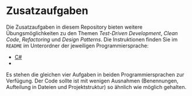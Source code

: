 # Zusatzaufgaben

Die Zusatzaufgaben in diesem Repository bieten weitere Übungsmöglichkeiten zu
den Themen _Test-Driven Development_, _Clean Code_, _Refactoring_ und _Design
Patterns_. Die Instruktionen finden Sie im `README` im Unterordner der
jeweiligen Programmiersprache:

- [C#](csharp/README.md)
- 

Es stehen die gleichen vier Aufgaben in beiden Programmiersprachen zur
Verfügung. Der Code sollte ist mit wenigen Ausnahmen (Benennungen, Aufteilung in
Dateien und Projektstruktur) so ähnlich wie möglich gehalten.
